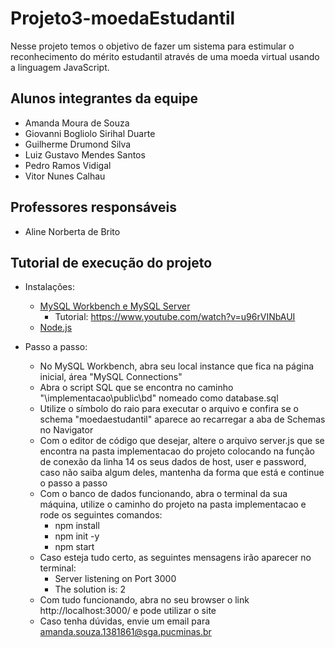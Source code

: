# Projeto3-moedaEstudantil
Nesse projeto temos o objetivo de fazer um sistema para estimular o reconhecimento do mérito estudantil através de uma moeda virtual usando a linguagem JavaScript.

## Alunos integrantes da equipe

* Amanda Moura de Souza
* Giovanni Bogliolo Sirihal Duarte
* Guilherme Drumond Silva
* Luiz Gustavo Mendes Santos
* Pedro Ramos Vidigal
* Vitor Nunes Calhau

## Professores responsáveis

* Aline Norberta de Brito

## Tutorial de execução do projeto

* Instalações:
  *  <a href="https://dev.mysql.com/downloads/installer/">MySQL Workbench e MySQL Server</a>
      * Tutorial: https://www.youtube.com/watch?v=u96rVINbAUI
  *  <a href="https://nodejs.org/en/download">Node.js</a>

* Passo a passo:
    * No MySQL Workbench, abra seu local instance que fica na página inicial, área "MySQL Connections"
    * Abra o script SQL que se encontra no caminho "\implementacao\public\bd" nomeado como database.sql
    * Utilize o símbolo do raio para executar o arquivo e confira se o schema "moedaestudantil" aparece ao recarregar a aba de Schemas no Navigator
    * Com o editor de código que desejar, altere o arquivo server.js que se encontra na pasta implementacao do projeto colocando na função de conexão da linha 14 os seus dados de host, user e password, caso não saiba algum deles, mantenha da forma que está e continue o passo a passo
    * Com o banco de dados funcionando, abra o terminal da sua máquina, utilize o caminho do projeto na pasta implementacao e rode os seguintes comandos:
      * npm install
      * npm init -y
      * npm start
    * Caso esteja tudo certo, as seguintes mensagens irão aparecer no terminal:
      * Server listening on Port 3000
      * The solution is:  2
    * Com tudo funcionando, abra no seu browser o link http://localhost:3000/ e pode utilizar o site
    * Caso tenha dúvidas, envie um email para amanda.souza.1381861@sga.pucminas.br
